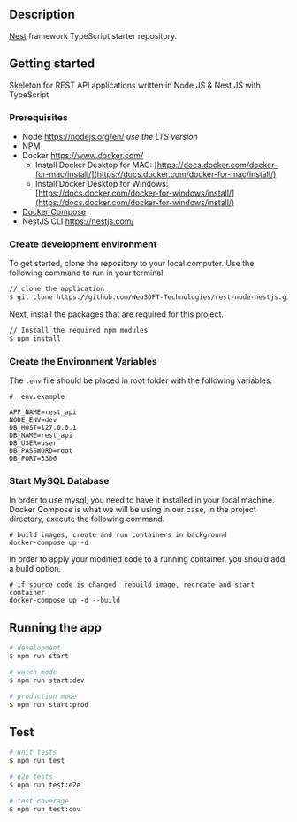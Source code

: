 
## Description

[Nest](https://github.com/nestjs/nest) framework TypeScript starter repository.


## Getting started

Skeleton for REST API applications written in Node JS & Nest JS with TypeScript

### Prerequisites

- Node <https://nodejs.org/en/> *use the LTS version*
- NPM
- Docker <https://www.docker.com/>
    - Install Docker Desktop for MAC: [https://docs.docker.com/docker-for-mac/install/](https://docs.docker.com/docker-for-mac/install/)
    - Install Docker Desktop for Windows: [https://docs.docker.com/docker-for-windows/install/](https://docs.docker.com/docker-for-windows/install/)
- [Docker Compose](https://docs.docker.com/compose/install/)
- NestJS CLI <https://nestjs.com/>

### Create development environment

To get started, clone the repository to your local computer. Use the following command to run in your terminal.

```bash
// clone the application
$ git clone https://github.com/NeoSOFT-Technologies/rest-node-nestjs.git
```

Next, install the packages that are required for this project.

```bash
// Install the required npm modules
$ npm install
```

### Create the Environment Variables

The `.env` file should be placed in root folder with the following variables.

```
# .env.example

APP_NAME=rest_api
NODE_ENV=dev
DB_HOST=127.0.0.1
DB_NAME=rest_api
DB_USER=user
DB_PASSWORD=root
DB_PORT=3306
```

### Start MySQL Database

In order to use mysql, you need to have it installed in your local machine.
Docker Compose is what we will be using in our case, In the project directory, execute the following command.

```
# build images, create and run containers in background
docker-compose up -d
```

In order to apply your modified code to a running container, you should add a build option.

```
# if source code is changed, rebuild image, recreate and start container
docker-compose up -d --build
```

## Running the app

```bash
# development
$ npm run start

# watch mode
$ npm run start:dev

# production mode
$ npm run start:prod
```

## Test

```bash
# unit tests
$ npm run test

# e2e tests
$ npm run test:e2e

# test coverage
$ npm run test:cov
```